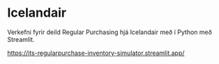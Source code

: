 # Icelandair

Verkefni fyrir deild Regular Purchasing hjá Icelandair með í Python með Streamlit.


https://its-regularpurchase-inventory-simulator.streamlit.app/